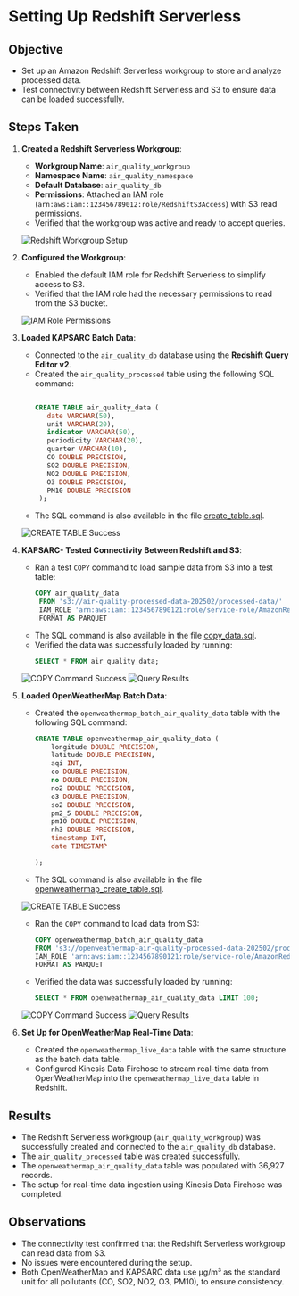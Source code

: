 # Setting Up Redshift Serverless

## Objective
- Set up an Amazon Redshift Serverless workgroup to store and analyze processed data.
- Test connectivity between Redshift Serverless and S3 to ensure data can be loaded successfully.

## Steps Taken

1. **Created a Redshift Serverless Workgroup**:
   - **Workgroup Name**: `air_quality_workgroup`
   - **Namespace Name**: `air_quality_namespace`
   - **Default Database**: `air_quality_db`
   - **Permissions**: Attached an IAM role (`arn:aws:iam::123456789012:role/RedshiftS3Access`) with S3 read permissions.
   - Verified that the workgroup was active and ready to accept queries.

   ![Redshift Workgroup Setup](../screenshots/redshift_workgroup_setup.png)

2. **Configured the Workgroup**:
   - Enabled the default IAM role for Redshift Serverless to simplify access to S3.
   - Verified that the IAM role had the necessary permissions to read from the S3 bucket.

   ![IAM Role Permissions](../screenshots/iam_role_permissions.png)

3. **Loaded KAPSARC Batch Data**:
   - Connected to the `air_quality_db` database using the **Redshift Query Editor v2**.
   - Created the `air_quality_processed` table using the following SQL command:
     ```sql
     
     CREATE TABLE air_quality_data (
        date VARCHAR(50),    
        unit VARCHAR(20),        
        indicator VARCHAR(50),  
        periodicity VARCHAR(20),   
        quarter VARCHAR(10),      
        CO DOUBLE PRECISION,      
        SO2 DOUBLE PRECISION,     
        NO2 DOUBLE PRECISION,     
        O3 DOUBLE PRECISION,      
        PM10 DOUBLE PRECISION     
      );
     ```
   - The SQL command is also available in the file [create_table.sql](../sql/create_table.sql).

   ![CREATE TABLE Success](../screenshots/create_table_success.png)

4. **KAPSARC- Tested Connectivity Between Redshift and S3**:
   - Ran a test `COPY` command to load sample data from S3 into a test table:
     ```sql
     COPY air_quality_data
      FROM 's3://air-quality-processed-data-202502/processed-data/'  
      IAM_ROLE 'arn:aws:iam::1234567890121:role/service-role/AmazonRedshift-CommandsAccessRole-20250223T173629'  
      FORMAT AS PARQUET
     ```
   - The SQL command is also available in the file [copy_data.sql](../sql/copy_data.sql).
   - Verified the data was successfully loaded by running:
     ```sql
     SELECT * FROM air_quality_data;
     ```

   ![COPY Command Success](../screenshots/copy_command_success.png)
   ![Query Results](../screenshots/query_results.png)

5. **Loaded OpenWeatherMap Batch Data**:
   - Created the `openweathermap_batch_air_quality_data` table with the following SQL command:
     ```sql
     CREATE TABLE openweathermap_air_quality_data (
         longitude DOUBLE PRECISION,
         latitude DOUBLE PRECISION,
         aqi INT,
         co DOUBLE PRECISION,
         no DOUBLE PRECISION,
         no2 DOUBLE PRECISION,
         o3 DOUBLE PRECISION,
         so2 DOUBLE PRECISION,
         pm2_5 DOUBLE PRECISION,
         pm10 DOUBLE PRECISION,
         nh3 DOUBLE PRECISION,
         timestamp INT,
         date TIMESTAMP

     );
     ```

   - The SQL command is also available in the file [openweathermap_create_table.sql](../sql/openweathermap_create_table.sql).

   ![CREATE TABLE Success](../screenshots/openweathermap_create_table_success.png)

   - Ran the `COPY` command to load data from S3:
     ```sql
     COPY openweathermap_batch_air_quality_data
     FROM 's3://openweathermap-air-quality-processed-data-202502/processed-data/'
     IAM_ROLE 'arn:aws:iam::1234567890121:role/service-role/AmazonRedshift-CommandsAccessRole-20250223T173629'
     FORMAT AS PARQUET
     ```
   - Verified the data was successfully loaded by running:
     ```sql
     SELECT * FROM openweathermap_air_quality_data LIMIT 100;
     ```

   ![COPY Command Success](../screenshots/openweathermap_copy_command_success.png)
   ![Query Results](../screenshots/openweathermap_query_results.png)


6. **Set Up for OpenWeatherMap Real-Time Data**:
   - Created the `openweathermap_live_data` table with the same structure as the batch data table.
   - Configured Kinesis Data Firehose to stream real-time data from OpenWeatherMap into the `openweathermap_live_data` table in Redshift.

## Results
- The Redshift Serverless workgroup (`air_quality_workgroup`) was successfully created and connected to the `air_quality_db` database.
- The `air_quality_processed` table was created successfully.
- The `openweathermap_air_quality_data` table was populated with 36,927 records.
- The setup for real-time data ingestion using Kinesis Data Firehose was completed.

## Observations
- The connectivity test confirmed that the Redshift Serverless workgroup can read data from S3.
- No issues were encountered during the setup.
- Both OpenWeatherMap and KAPSARC data use µg/m³ as the standard unit for all pollutants (CO, SO2, NO2, O3, PM10), to ensure consistency.